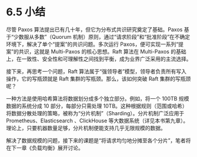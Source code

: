 # 6.5 小结

尽管 Paxos 算法提出已有几十年，但它为分布式共识研究奠定了基础。Paxos 基于“少数服从多数”（Quorum 机制）原则，通过“请求阶段”和“批准阶段”在不确定环境下，解决了单个“提案”的共识问题。多次运行 Paxos，便可实现一系列“提案”的共识，这就是 Multi-Paxos 的核心思想。Raft 算法在 Multi-Paxos 的基础上，在一致性、安全性和可理解性之间找到平衡，成为业界广泛采用的主流选择。

接下来，再思考一个问题，Raft 算法属于“强领导者”模型，领导者负责所有写入操作，它的写瓶颈就是 Raft 集群的写瓶颈。那么，该如何突破 Raft 集群的写瓶颈呢？

一种方法是使用哈希算法将数据划分成多个独立部分。例如，将一个 100TB 规模数据的系统分成 10 部分，每部分只需处理 10TB。这种根据规则（范围或哈希）将数据分散处理的策略，被称为“分片机制”（Sharding）。分片机制广泛应用于 Prometheus、Elasticsearch 、ClickHouse 等大数据系统（详见本书第九章）。理论上，只要机器数量足够，分片机制便能支持几乎无限规模的数据。

解决了数据规模的问题，接下来的课题是“将请求均匀地分摊至各个分片”，笔者将在下一章《负载均衡》展开讨论。